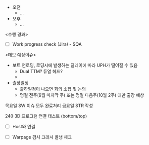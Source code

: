 - 오전
	- ...
- 오후
	- ...

<수행 경과>
- [ ] Work progress check (Jira) - SQA

<데모 예상이슈>
- 보트 언로딩, 로딩시에 발생하는 딜레이에 따라 UPH가 떨어질 수 있음
	- Dual TTM? 듀얼 헤드?
	- 
- 출장일정
	- 출하일정이 나오면 회의 소집 및 논의
	- 명절 전주(9월 마지막 주) 또는 명절 다음주(10월 2주) 대만 출장 예상

목요일 SW 이슈 모두 완료처리
금요일 STR 작성

240 3D 프로그램 연결 테스트 (bottom/top)
 - [ ] Host와 연결
 - [ ] Warpage 검사 크래시 발생 체크

